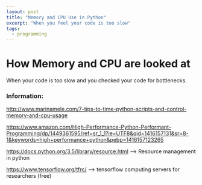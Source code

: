 ```yaml
---
layout: post
title: "Memory and CPU Use in Python"
excerpt: "When you feel your code is too slow"
tags:
  - programming
---
```


# How Memory and CPU are looked at

When your code is too slow and you checked your code for bottlenecks.

### Information:

http://www.marinamele.com/7-tips-to-time-python-scripts-and-control-memory-and-cpu-usage

https://www.amazon.com/High-Performance-Python-Performant-Programming/dp/1449361595/ref=sr_1_1?ie=UTF8&qid=1416157131&sr=8-1&keywords=high+performance+python&pebp=1416157123265

https://docs.python.org/3.5/library/resource.html --> Resource management in python

https://www.tensorflow.org/tfrc/ --> tensorflow computing servers for researchers (free)
